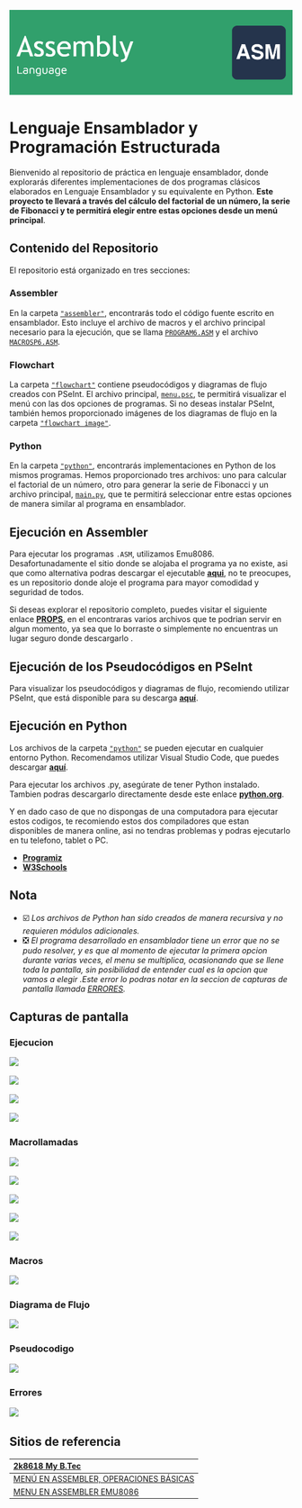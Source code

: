 ![Header](https://github.com/FreddMX/resources/blob/9f68afc416c4d9033ef3f94b1d0f13d56d87b6a6/headers/AI3.S1.Ensamblador.png)

# **Lenguaje Ensamblador y Programación Estructurada**

Bienvenido al repositorio de práctica en lenguaje ensamblador, donde explorarás diferentes implementaciones de dos programas clásicos elaborados en Lenguaje Ensamblador y su equivalente en Python. **Este proyecto te llevará a través del cálculo del factorial de un número, la serie de Fibonacci y te permitirá elegir entre estas opciones desde un menú principal**.

## **Contenido del Repositorio**

El repositorio está organizado en tres secciones:

### Assembler

En la carpeta [`"assembler"`](https://github.com/FreddMX/AI3.S1.Ensamblador/tree/d87bb88100670980cae23b8fe54a3f375c241488/assembler), encontrarás todo el código fuente escrito en ensamblador. Esto incluye el archivo de macros y el archivo principal necesario para la ejecución, que se llama [`PROGRAM6.ASM`](https://github.com/FreddMX/AI3.S1.Ensamblador/blob/d87bb88100670980cae23b8fe54a3f375c241488/assembler/PROGRAM6.ASM) y el archivo [`MACROSP6.ASM`](https://github.com/FreddMX/AI3.S1.Ensamblador/blob/d87bb88100670980cae23b8fe54a3f375c241488/assembler/MACROSP6.ASM).

### Flowchart

La carpeta [`"flowchart"`](https://github.com/FreddMX/AI3.S1.Ensamblador/tree/d87bb88100670980cae23b8fe54a3f375c241488/flowchart) contiene pseudocódigos y diagramas de flujo creados con PSeInt. El archivo principal, [`menu.psc`](https://github.com/FreddMX/AI3.S1.Ensamblador/blob/d87bb88100670980cae23b8fe54a3f375c241488/flowchart/menu.psc), te permitirá visualizar el menú con las dos opciones de programas. Si no deseas instalar PSeInt, también hemos proporcionado imágenes de los diagramas de flujo en la carpeta [`"flowchart image"`](https://github.com/FreddMX/AI3.S1.Ensamblador/tree/d87bb88100670980cae23b8fe54a3f375c241488/flowchart/flowchart%20image).

### Python

En la carpeta [`"python"`](https://github.com/FreddMX/AI3.S1.Ensamblador/tree/d87bb88100670980cae23b8fe54a3f375c241488/python), encontrarás implementaciones en Python de los mismos programas. Hemos proporcionado tres archivos: uno para calcular el factorial de un número, otro para generar la serie de Fibonacci y un archivo principal, [`main.py`](https://github.com/FreddMX/AI3.S1.Ensamblador/blob/d87bb88100670980cae23b8fe54a3f375c241488/python/main.py), que te permitirá seleccionar entre estas opciones de manera similar al programa en ensamblador.

## Ejecución en Assembler

Para ejecutar los programas `.ASM`, utilizamos Emu8086. Desafortunadamente el sitio donde se alojaba el programa ya no existe, asi que como alternativa podras descargar el ejecutable **[aqui](https://github.com/FreddMX/Props/blob/a1aff9c8ecaa76ef19356497fe1ecfc77bcaca1b/Archivos%20para%20Lenguaje%20Ensamblador/emu8086.exe)**, no te preocupes, es un repositorio donde aloje el programa para mayor comodidad y seguridad de todos.

Si deseas explorar el repositorio completo, puedes visitar el siguiente enlace **[PROPS](https://github.com/FreddMX/Props)**, en el encontraras varios archivos que te podrian servir en algun momento, ya sea que lo borraste o simplemente no encuentras un lugar seguro donde descargarlo .

## Ejecución de los Pseudocódigos en PSeInt

Para visualizar los pseudocódigos y diagramas de flujo, recomiendo utilizar PSeInt, que está disponible para su descarga **[aquí](https://pseint.sourceforge.net/)**.

## Ejecución en Python

Los archivos de la carpeta [`"python"`](https://github.com/FreddMX/University_Code/tree/4797d1ea92632023a58035fb4501e16e538b3267/Arquitectura%20de%20Computadoras/EXA3P/python) se pueden ejecutar en cualquier entorno Python. Recomendamos utilizar Visual Studio Code, que puedes descargar **[aquí](https://code.visualstudio.com/)**.

Para ejecutar los archivos .py, asegúrate de tener Python instalado. Tambien podras descargarlo directamente desde este enlace **[python.org](https://www.python.org/)**.

Y en dado caso de que no dispongas de una computadora para ejecutar estos codigos, te recomiendo estos dos compiladores que estan disponibles de manera online, asi no tendras problemas y podras ejecutarlo en tu telefono, tablet o PC.

- **[Programiz](https://www.programiz.com/python-programming/online-compiler/)**
- **[W3Schools](https://www.w3schools.com/python/python_compiler.asp)**

## Nota

- ☑️ *Los archivos de Python han sido creados de manera recursiva y no requieren módulos adicionales.*
- ❎ *El programa desarrollado en ensamblador tiene un error que no se pudo resolver, y es que al momento de ejecutar la primera opcion durante varias veces, el menu se multiplica, ocasionando que se llene toda la pantalla, sin posibilidad de entender cual es la opcion que vamos a elegir .Este error lo podras notar en la seccion de capturas de pantalla llamada [ERRORES](https://github.com/FreddMX/AI3.S1.Ensamblador/tree/main#errores).*

## Capturas de pantalla

### Ejecucion

![](https://github.com/FreddMX/AI3.S1.Ensamblador/blob/d39fcb37bd6d30432d326663a714eb4b4d6677e7/screenshot/execute1.png)

![](https://github.com/FreddMX/AI3.S1.Ensamblador/blob/d39fcb37bd6d30432d326663a714eb4b4d6677e7/screenshot/execute2.png)

![](https://github.com/FreddMX/AI3.S1.Ensamblador/blob/d39fcb37bd6d30432d326663a714eb4b4d6677e7/screenshot/execute3.png)

![](https://github.com/FreddMX/AI3.S1.Ensamblador/blob/d39fcb37bd6d30432d326663a714eb4b4d6677e7/screenshot/execute4.png)

### Macrollamadas

![](https://github.com/FreddMX/AI3.S1.Ensamblador/blob/d39fcb37bd6d30432d326663a714eb4b4d6677e7/screenshot/code1.png)

![](https://github.com/FreddMX/AI3.S1.Ensamblador/blob/d39fcb37bd6d30432d326663a714eb4b4d6677e7/screenshot/code2.png)

![](https://github.com/FreddMX/AI3.S1.Ensamblador/blob/d39fcb37bd6d30432d326663a714eb4b4d6677e7/screenshot/code3.png)

![](https://github.com/FreddMX/AI3.S1.Ensamblador/blob/d39fcb37bd6d30432d326663a714eb4b4d6677e7/screenshot/code4.png)

![](https://github.com/FreddMX/AI3.S1.Ensamblador/blob/d39fcb37bd6d30432d326663a714eb4b4d6677e7/screenshot/code5.png)

### Macros

![](https://github.com/FreddMX/AI3.S1.Ensamblador/blob/d39fcb37bd6d30432d326663a714eb4b4d6677e7/screenshot/macro1.png)

### Diagrama de Flujo

![](https://github.com/FreddMX/AI3.S1.Ensamblador/blob/e91201762ea0d50e3ff9df6b4ef4d317bb6bd223/screenshot/diagrama%20de%20flujo.png)

### Pseudocodigo

![](https://github.com/FreddMX/AI3.S1.Ensamblador/blob/e91201762ea0d50e3ff9df6b4ef4d317bb6bd223/screenshot/pseudocodigo.png)

### Errores

![](https://github.com/FreddMX/AI3.S1.Ensamblador/blob/c218064e51726d1c101e55ebb2e720de3a54a529/screenshot/error.png)

## Sitios de referencia

| [2k8618 My B.Tec](https://2k8618.blogspot.com/ "https://2k8618.blogspot.com/")                                                                  |
| :---------------------------------------------------------------------------------------------------------------------------------------- |
| [MENÚ EN ASSEMBLER, OPERACIONES BÁSICAS](https://youtu.be/03MDiaX9eSw?si=ZAWLRCZ4cYjPMRHh "https://youtu.be/03MDiaX9eSw?si=ZAWLRCZ4cYjPMRHh") |
| [MENU EN ASSEMBLER EMU8086](https://youtu.be/7pdDjor5eNs?si=K--iTxE6Zyv2a_XZ "https://youtu.be/7pdDjor5eNs?si=K--iTxE6Zyv2a_XZ")                |
